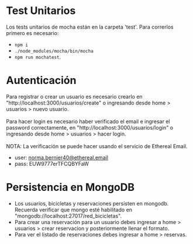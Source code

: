 # Test Unitarios
Los tests unitarios de mocha están en la carpeta 'test'. Para correrlos primero es necesario:
- ```npm i```
- ```./node_modules/mocha/bin/mocha```
- ```npm run mochatest```.

# Autenticación
Para registrar o crear un usuario es necesario crearlo en "http://localhost:3000/usuarios/create" o ingresando desde home > usuarios > nuevo usuario.<br><br>
Para hacer login es necesario haber verificado el email e ingresar el password correctamente, en "http://localhost:3000/usuarios/login" o 
ingresando desde home > usuarios > hacer login.<br><br>
NOTA: La verificación se puede hacer usando el servicio de Ethereal Email.
- user: norma.bernier40@ethereal.email
- pass: EUW9777erTFCQBYFaW

# Persistencia en MongoDB
- Los usuarios, bicicletas y reservaciones persisten en mongodb. Recuerda verificar que mongo esté habilitado en "mongodb://localhost:27017/red_bicicletas".
- Para crear una reservación para un usuario debes ingresar a home > usuarios > crear reservacion y posteriormente llenar el formato.
- Para ver el listado de reservaciones debes ingresar a home > reservas.
